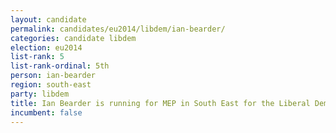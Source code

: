 ```yaml
---
layout: candidate
permalink: candidates/eu2014/libdem/ian-bearder/
categories: candidate libdem
election: eu2014
list-rank: 5
list-rank-ordinal: 5th
person: ian-bearder
region: south-east
party: libdem
title: Ian Bearder is running for MEP in South East for the Liberal Democrats
incumbent: false
---
```

